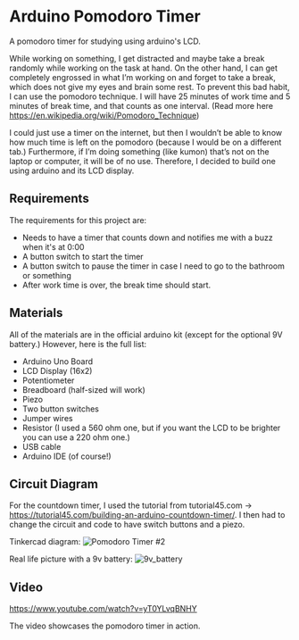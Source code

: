 # Arduino Pomodoro Timer
A pomodoro timer for studying using arduino's LCD.

While working on something, I get distracted and maybe take a break randomly while working on the task at hand. On the other hand, I can get completely engrossed in what I’m working on and forget to take a break, which does not give my eyes and brain some rest. To prevent this bad habit, I can use the pomodoro technique. I will have 25 minutes of work time and 5 minutes of break time, and that counts as one interval. (Read more here https://en.wikipedia.org/wiki/Pomodoro_Technique) 

I could just use a timer on the internet, but then I wouldn’t be able to know how much time is left on the pomodoro (because I would be on a different tab.) Furthermore, if I’m doing something (like kumon) that’s not on the laptop or computer, it will be of no use. Therefore, I decided to build one using arduino and its LCD display.

## Requirements

The requirements for this project are: 

  - Needs to have a timer that counts down and notifies me with a buzz when it's at 0:00
  - A button switch to start the timer
  - A button switch to pause the timer in case I need to go to the bathroom or something
  - After work time is over, the break time should start.

## Materials

All of the materials are in the official arduino kit (except for the optional 9V battery.)
However, here is the full list:

  - Arduino Uno Board
  - LCD Display (16x2)
  - Potentiometer
  - Breadboard (half-sized will work)
  - Piezo
  - Two button switches
  - Jumper wires
  - Resistor (I used a 560 ohm one, but if you want the LCD to be brighter you can use a 220 ohm one.)
  - USB cable
  - Arduino IDE (of course!)

## Circuit Diagram

For the countdown timer, I used the tutorial from tutorial45.com -> https://tutorial45.com/building-an-arduino-countdown-timer/. I then had to change the circuit and code to have switch buttons and a piezo.

Tinkercad diagram: 
![Pomodoro Timer #2](https://user-images.githubusercontent.com/69446878/124607254-3dece100-dea0-11eb-8c9a-175f9fb85f6d.png) 

Real life picture with a 9v battery: 
![9v_battery](https://user-images.githubusercontent.com/69446878/124606908-f0707400-de9f-11eb-828a-3f25d4afba4e.JPG) 

## Video

https://www.youtube.com/watch?v=yT0YLvqBNHY 

The video showcases the pomodoro timer in action. 
